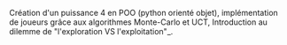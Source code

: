
Création d'un puissance 4 en POO (python orienté objet), implémentation de joueurs grâce aux algorithmes Monte-Carlo et UCT, Introduction au dilemme de "l'exploration VS l'exploitation"_.
